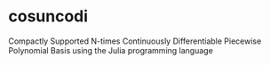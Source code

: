 # cosuncodi
Compactly Supported N-times Continuously Differentiable Piecewise Polynomial Basis using the Julia programming language
